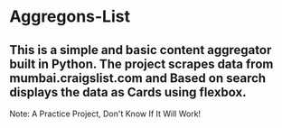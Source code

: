 # Aggregons-List

## This is a simple and basic content aggregator built in Python. The project scrapes data from mumbai.craigslist.com and Based on search displays the data as Cards using flexbox.

Note: A Practice Project, Don't Know If It Will Work!
